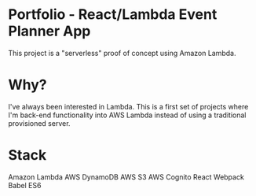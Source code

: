 # Portfolio - React/Lambda Event Planner App
This project is a "serverless" proof of concept using Amazon Lambda.

# Why?
I've always been interested in Lambda. This is a first set of projects where I'm back-end functionality into AWS Lambda instead of using a traditional provisioned server.

# Stack
Amazon Lambda
AWS DynamoDB
AWS S3
AWS Cognito
React
Webpack
Babel
ES6
